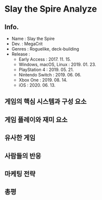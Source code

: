 # Slay the Spire Analyze

## Info.
- Name : Slay the Spire
- Dev. : MegaCrit
- Genres : Roguelike, deck-building
- Release : 
  - Early Access : 2017. 11. 15.
  - Windows, macOS, Linux : 2019. 01. 23.
  - PlayStation 4 : 2019. 05. 21.
  - Nintendo Switch : 2019. 06. 06.
  - Xbox One : 2019. 08. 14.
  - iOS : 2020. 06. 13.
  
## 게임의 핵심 시스템과 구성 요소

## 게임 플레이와 재미 요소

## 유사한 게임

## 사람들의 반응

## 마케팅 전략

## 총평

